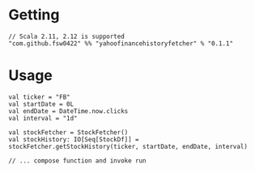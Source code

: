 # Getting

    // Scala 2.11, 2.12 is supported
    "com.github.fsw0422" %% "yahoofinancehistoryfetcher" % "0.1.1"

# Usage

    val ticker = "FB"
    val startDate = 0L
    val endDate = DateTime.now.clicks
    val interval = "1d"
    
    val stockFetcher = StockFetcher()
    val stockHistory: IO[Seq[StockDf]] = stockFetcher.getStockHistory(ticker, startDate, endDate, interval)
    
    // ... compose function and invoke run
